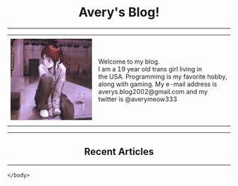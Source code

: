 <html>
    <script src="main.js"> </script>
    <link rel = "stylesheet" type = "text/css" href="main.css">
    <body id="body" style="background-image: url(paper.jpg);">
        <center>
            <h1 class = "font1" > Avery's Blog! </h1>
        </center>
        <hr />
        <table width = "100%" border = "0">
            <tr>
                <td width = "200" height = "200">
                    <img src = "/Thumbnails/intro.jpg">
                </td>
                <td width = "300" height = "200">
                    <p class = "font1"> Welcome to my blog.<br />
                        I am a 19 year old trans girl living in<br />
                        the USA. Programming is my favorite hobby,<br />
                        along with gaming. My e-mail address is<br />
                        averys.blog2002@gmail.com and my twitter is @averymeow333</p>
                </td>
            </tr>
        </table>
        <hr />
        <center>
            <h2 class = "font1">Recent Articles</h2>
        </center>
        <hr />
        

    </body>
</html>